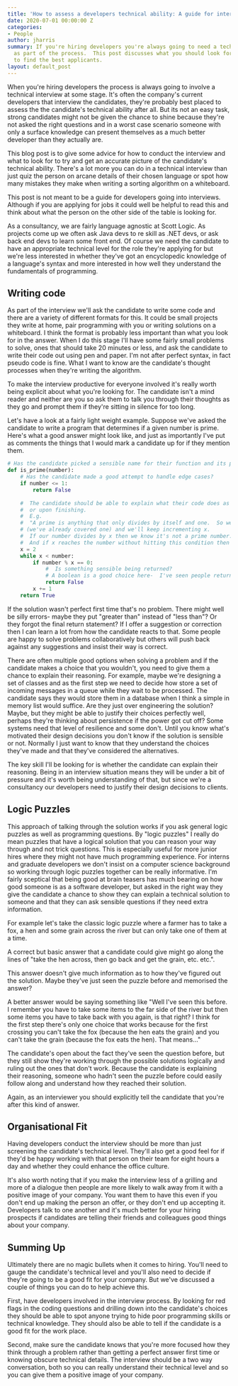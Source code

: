 ```yaml
---
title: 'How to assess a developers technical ability: A guide for interviewers'
date: 2020-07-01 00:00:00 Z
categories:
- People
author: jharris
summary: If you're hiring developers you're always going to need a technical interview
  as part of the process.  This post discusses what you should look for in this interview
  to find the best applicants.
layout: default_post
---
```


When you're hiring developers the process is always going to involve a technical interview at some stage.  It's often the company's current developers that interview the candidates, they're probably best placed to assess the the candidate's technical ability after all.  But its not an easy task, strong candidates might not be given the chance to shine because they're not asked the right questions and in a worst case scenario someone with only a surface knowledge can present themselves as a much better developer than they actually are.

This blog post is to give some advice for how to conduct the interview and what to look for to try and get an accurate picture of the candidate's technical ability.  There's a lot more you can do in a technical interview than just quiz the person on arcane details of their chosen language or spot how many mistakes they make when writing a sorting algorithm on a whiteboard.

This post is not meant to be a guide for developers going into interviews.   Although if you are applying for jobs it could well be helpful to read this and think about what the person on the other side of the table is looking for.

As a consultancy, we are fairly language agnostic at Scott Logic.  As projects come up we often ask Java devs to re skill as .NET devs, or ask back end devs to learn some front end.  Of course we need the candidate to have an appropriate technical level for the role they're applying for but we're less interested in whether they've got an encyclopedic knowledge of a language's syntax and more interested in how well they understand the fundamentals of programming.

## Writing code

As part of the interview we'll ask the candidate to write some code and there are a variety of different formats for this.  It could be small projects they write at home, pair programming with you or writing solutions on a whiteboard.  I think the format is probably less important than what you look for in the answer.  When I do this stage I'll have some fairly small problems to solve, ones that should take 20 minutes or less, and ask the candidate to write their code out using pen and paper.  I'm not after perfect syntax, in fact pseudo code is fine.  What I want to know are the candidate's thought processes when they're writing the algorithm.

To make the interview productive for everyone involved it's really worth being explicit about what you're looking for.  The candidate isn't a mind reader and neither are you so ask them to talk you through their thoughts as they go and prompt them if they're sitting in silence for too long.

Let's have a look at a fairly light weight example.  Suppose we've asked the candidate to write a program that determines if a given number is prime.  Here's what a good answer might look like, and just as importantly I've put as comments the things that I would mark a candidate up for if they mention them.

~~~python
# Has the candidate picked a sensible name for their function and its parameters?
def is_prime(number):  
    # Has the candidate made a good attempt to handle edge cases?
    if number <= 1:
        return False
        
    #  The candidate should be able to explain what their code does as they're writing it
    #  or upon finishing.
    #  E.g.
    #  "A prime is anything that only divides by itself and one.  So we'll start x at two
    # (we've already covered one) and we'll keep incrementing x.
    #  If our number divides by x then we know it's not a prime number.
    #  And if x reaches the number without hitting this condition then we know it is prime."
    x = 2
    while x < number:
        if number % x == 0:
            #  Is something sensible being returned?
            # A boolean is a good choice here-  I've seen people return the string "n" instead.
            return False
        x += 1
    return True

~~~

If the solution wasn't perfect first time that's no problem.  There might well be silly errors- maybe they put "greater than" instead of "less than"?  Or they forgot the final return statement?  If I offer a suggestion or correction then I can learn a lot from how the candidate reacts to that.  Some people are happy to solve problems collaboratively but others will push back against any suggestions and insist their way is correct.

There are often multiple good options when solving a problem and if the candidate makes a choice that you wouldn't, you need to give them a chance to explain their reasoning.  For example, maybe we're designing a set of classes and as the first step we need to decide how store a set of incoming messages in a queue while they wait to be processed.  The candidate says they would store them in a database when I think a simple in memory list would suffice.  Are they just over engineering the solution?  Maybe, but they might be able to justify their choices perfectly well, perhaps they're thinking about persistence if the power got cut off?  Some systems need that level of resilience and some don't. Until you know what's motivated their design decisions you don't know if the solution is sensible or not.  Normally I just want to know that they understand the choices they've made and that they've considered the alternatives.

 The key skill I'll be looking for is whether the candidate can explain their reasoning.  Being in an interview situation means they will be under a bit of pressure and it's worth being understanding of that, but since we're a consultancy our developers need to justify their design decisions to clients.

## Logic Puzzles

This approach of talking through the solution works if you ask general logic puzzles as well as programming questions.  By "logic puzzles" I really do mean puzzles that have a logical solution that you can reason your way through and not trick questions.  This is especially useful for more junior hires where they might not have much programming experience.  For interns and graduate developers we don't insist on a computer science background so working through logic puzzles together can be really informative.  I'm fairly sceptical that being good at brain teasers has much bearing on how good someone is as a software developer, but asked in the right way they give the candidate a chance to show they can explain a technical solution to someone and that they can ask sensible questions if they need extra information.

For example let's take the classic logic puzzle where a farmer has to take a fox, a hen and some grain across the river but can only take one of them at a time.

A correct but basic answer that a candidate could give might go along the lines of "take the hen across, then go back and get the grain, etc. etc.".

This answer doesn't give much information as to how they've figured out the solution.  Maybe they've just seen the puzzle before and memorised the answer?
 
A better answer would be saying something like "Well I've seen this before.  I remember you have to take some items to the far side of the river but then some items you have to take back with you again, is that right?  I think for the first step there's only one choice that works because for the first crossing you can't take the fox (because the hen eats the grain) and you can't take the grain (because the fox eats the hen).  That means..."

The candidate's open about the fact they've seen the question before, but they still show they're working through the possible solutions logically and ruling out the ones that don't work.  Because the candidate is explaining their reasoning, someone who hadn't seen the puzzle before could easily follow along and understand how they reached their solution.

Again, as an interviewer you should explicitly tell the candidate that you're after this kind of answer.

## Organisational Fit
Having developers conduct the interview should be more than just screening the candidate's technical level. They'll also get a good feel for if they'd be happy working with that person on their team for eight hours a day and whether they could enhance the office culture.

It's also worth noting that if you make the interview less of a grilling and more of a dialogue then people are more likely to walk away from it with a positive image of your company.  You want them to have this even if you don't end up making the person an offer, or they don't end up accepting it.  Developers talk to one another and it's much better for your hiring prospects if candidates are telling their friends and colleagues good things about your company.
 
## Summing Up
 
Ultimately there are no magic bullets when it comes to hiring. You'll need to gauge the candidate's technical level and you'll also need to decide if they're going to be a good fit for your company.  But we've discussed a couple of things you can do to help achieve this.

First, have developers involved in the interview process.  By looking for red flags in the coding questions and drilling down into the candidate's choices they should be able to spot anyone trying to hide poor programming skills or technical knowledge.  They should also be able to tell if the candidate is a good fit for the work place.

Second, make sure the candidate knows that you're more focused how they think through a problem rather than getting a perfect answer first time or knowing obscure technical details.  The interview should be a two way conversation, both so you can really understand their technical level and so you can give them a positive image of your company.